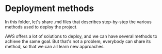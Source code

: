 # Deployment methods

In this folder, let's share .md files that describes step-by-step the various methods used to deploy the project.

AWS offers a lot of solutions to deploy, and we can have several methods to achieve the same goal. But that's not a problem, everybody can share its method, so that we can all learn new approaches.
